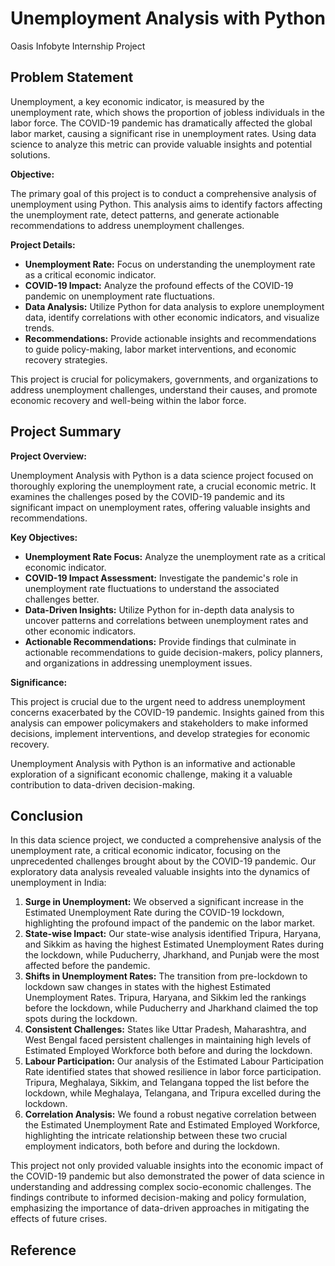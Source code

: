 # Unemployment Analysis with Python
Oasis Infobyte Internship Project
## Problem Statement

Unemployment, a key economic indicator, is measured by the unemployment rate, which shows the proportion of jobless individuals in the labor force. The COVID-19 pandemic has dramatically affected the global labor market, causing a significant rise in unemployment rates. Using data science to analyze this metric can provide valuable insights and potential solutions.

**Objective:**

The primary goal of this project is to conduct a comprehensive analysis of unemployment using Python. This analysis aims to identify factors affecting the unemployment rate, detect patterns, and generate actionable recommendations to address unemployment challenges.

**Project Details:**

- **Unemployment Rate:** Focus on understanding the unemployment rate as a critical economic indicator.
- **COVID-19 Impact:** Analyze the profound effects of the COVID-19 pandemic on unemployment rate fluctuations.
- **Data Analysis:** Utilize Python for data analysis to explore unemployment data, identify correlations with other economic indicators, and visualize trends.
- **Recommendations:** Provide actionable insights and recommendations to guide policy-making, labor market interventions, and economic recovery strategies.

This project is crucial for policymakers, governments, and organizations to address unemployment challenges, understand their causes, and promote economic recovery and well-being within the labor force.

## Project Summary

**Project Overview:**

Unemployment Analysis with Python is a data science project focused on thoroughly exploring the unemployment rate, a crucial economic metric. It examines the challenges posed by the COVID-19 pandemic and its significant impact on unemployment rates, offering valuable insights and recommendations.

**Key Objectives:**

- **Unemployment Rate Focus:** Analyze the unemployment rate as a critical economic indicator.
- **COVID-19 Impact Assessment:** Investigate the pandemic's role in unemployment rate fluctuations to understand the associated challenges better.
- **Data-Driven Insights:** Utilize Python for in-depth data analysis to uncover patterns and correlations between unemployment rates and other economic indicators.
- **Actionable Recommendations:** Provide findings that culminate in actionable recommendations to guide decision-makers, policy planners, and organizations in addressing unemployment issues.

**Significance:**

This project is crucial due to the urgent need to address unemployment concerns exacerbated by the COVID-19 pandemic. Insights gained from this analysis can empower policymakers and stakeholders to make informed decisions, implement interventions, and develop strategies for economic recovery.

Unemployment Analysis with Python is an informative and actionable exploration of a significant economic challenge, making it a valuable contribution to data-driven decision-making.

## Conclusion
In this data science project, we conducted a comprehensive analysis of the unemployment rate, a critical economic indicator, focusing on the unprecedented challenges brought about by the COVID-19 pandemic. Our exploratory data analysis revealed valuable insights into the dynamics of unemployment in India:

1. **Surge in Unemployment:** We observed a significant increase in the Estimated Unemployment Rate during the COVID-19 lockdown, highlighting the profound impact of the pandemic on the labor market.
2. **State-wise Impact:** Our state-wise analysis identified Tripura, Haryana, and Sikkim as having the highest Estimated Unemployment Rates during the lockdown, while Puducherry, Jharkhand, and Punjab were the most affected before the pandemic.
3. **Shifts in Unemployment Rates:** The transition from pre-lockdown to lockdown saw changes in states with the highest Estimated Unemployment Rates. Tripura, Haryana, and Sikkim led the rankings before the lockdown, while Puducherry and Jharkhand claimed the top spots during the lockdown.
4. **Consistent Challenges:** States like Uttar Pradesh, Maharashtra, and West Bengal faced persistent challenges in maintaining high levels of Estimated Employed Workforce both before and during the lockdown.
5. **Labour Participation:** Our analysis of the Estimated Labour Participation Rate identified states that showed resilience in labor force participation. Tripura, Meghalaya, Sikkim, and Telangana topped the list before the lockdown, while Meghalaya, Telangana, and Tripura excelled during the lockdown.
6. **Correlation Analysis:** We found a robust negative correlation between the Estimated Unemployment Rate and Estimated Employed Workforce, highlighting the intricate relationship between these two crucial employment indicators, both before and during the lockdown.

This project not only provided valuable insights into the economic impact of the COVID-19 pandemic but also demonstrated the power of data science in understanding and addressing complex socio-economic challenges. The findings contribute to informed decision-making and policy formulation, emphasizing the importance of data-driven approaches in mitigating the effects of future crises.

## Reference
